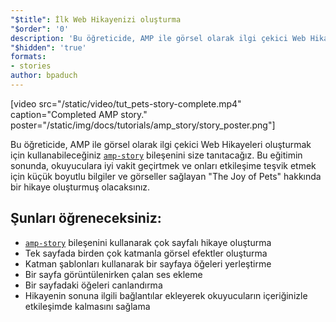 ```yaml
---
"$title": İlk Web Hikayenizi oluşturma
"$order": '0'
description: 'Bu öğreticide, AMP ile görsel olarak ilgi çekici Web Hikayeleri oluşturmak için kullanabileceğiniz '
"$hidden": 'true'
formats:
- stories
author: bpaduch
---
```


[video src="/static/video/tut_pets-story-complete.mp4" caption="Completed AMP story." poster="/static/img/docs/tutorials/amp_story/story_poster.png"]

Bu öğreticide, AMP ile görsel olarak ilgi çekici Web Hikayeleri oluşturmak için kullanabileceğiniz [`amp-story`](../../../../documentation/components/reference/amp-story.md) bileşenini size tanıtacağız. Bu eğitimin sonunda, okuyuculara iyi vakit geçirtmek ve onları etkileşime teşvik etmek için küçük boyutlu bilgiler ve görseller sağlayan "The Joy of Pets" hakkında bir hikaye oluşturmuş olacaksınız.

## Şunları öğreneceksiniz:

- [`amp-story`](../../../../documentation/components/reference/amp-story.md) bileşenini kullanarak çok sayfalı hikaye oluşturma
- Tek sayfada birden çok katmanla görsel efektler oluşturma
- Katman şablonları kullanarak bir sayfaya öğeleri yerleştirme
- Bir sayfa görüntülenirken çalan ses ekleme
- Bir sayfadaki öğeleri canlandırma
- Hikayenin sonuna ilgili bağlantılar ekleyerek okuyucuların içeriğinizle etkileşimde kalmasını sağlama
